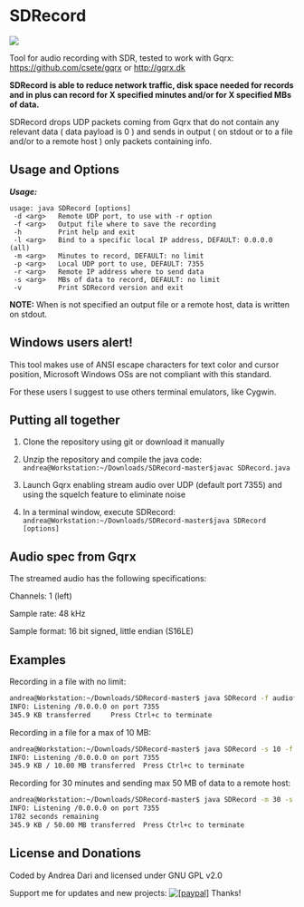 SDRecord
====

<a href="https://i.imgur.com/ZI1Ort7.png?1"><img src="https://i.imgur.com/ZI1Ort7.png?1" /></a>


Tool for audio recording with SDR, tested to work with Gqrx: https://github.com/csete/gqrx or http://gqrx.dk

**SDRecord is able to reduce network traffic, disk space needed for records and in plus can record for X specified minutes and/or for X specified MBs of data.**

SDRecord drops UDP packets coming from Gqrx that do not contain any relevant data ( data payload is 0 ) and sends in output ( on stdout or to a file and/or to a remote host ) only packets containing info.

Usage and Options
-----------------

***Usage:***

```
usage: java SDRecord [options]
 -d <arg>   Remote UDP port, to use with -r option
 -f <arg>   Output file where to save the recording
 -h         Print help and exit
 -l <arg>   Bind to a specific local IP address, DEFAULT: 0.0.0.0 (all)
 -m <arg>   Minutes to record, DEFAULT: no limit
 -p <arg>   Local UDP port to use, DEFAULT: 7355
 -r <arg>   Remote IP address where to send data
 -s <arg>   MBs of data to record, DEFAULT: no limit
 -v         Print SDRecord version and exit

```
**NOTE:** When is not specified an output file or a remote host, data is written on stdout.

Windows users alert!
--------------------

This tool makes use of ANSI escape characters for text color and cursor position, Microsoft Windows OSs are not compliant with this standard.

For these users I suggest to use others terminal emulators, like Cygwin.

Putting all together
--------------------

1) Clone the repository using git or download it manually

2) Unzip the repository and compile the java code: ```andrea@Workstation:~/Downloads/SDRecord-master$javac SDRecord.java```

3) Launch Gqrx enabling stream audio over UDP (default port 7355) and using the squelch feature to eliminate noise

4) In a terminal window, execute SDRecord: ```andrea@Workstation:~/Downloads/SDRecord-master$java SDRecord [options]```

Audio spec from Gqrx
---------------

The streamed audio has the following specifications:

Channels: 1 (left)

Sample rate: 48 kHz

Sample format: 16 bit signed, little endian (S16LE)

## Examples

Recording in a file with no limit:
```bash
andrea@Workstation:~/Downloads/SDRecord-master$ java SDRecord -f audiofile
INFO: Listening /0.0.0.0 on port 7355
345.9 KB transferred	 Press Ctrl+c to terminate
```
Recording in a file for a max of 10 MB:
```bash
andrea@Workstation:~/Downloads/SDRecord-master$ java SDRecord -s 10 -f audiofile
INFO: Listening /0.0.0.0 on port 7355
345.9 KB / 10.00 MB transferred	 Press Ctrl+c to terminate
```
Recording for 30 minutes and sending max 50 MB of data to a remote host:
```bash
andrea@Workstation:~/Downloads/SDRecord-master$ java SDRecord -m 30 -s 50 -r 192.168.1.105 -d 7356
INFO: Listening /0.0.0.0 on port 7355
1782 seconds remaining
345.9 KB / 50.00 MB transferred	 Press Ctrl+c to terminate
```

License and Donations
-------

Coded by Andrea Dari and licensed under GNU GPL v2.0

Support me for updates and new projects: <a href="https://www.paypal.com/cgi-bin/webscr?cmd=_donations&business=andreadari91%40gmail%2ecom&lc=IT&item_name=Andrea%20Dari%20FOSS%20developer%20support&currency_code=EUR&bn=PP%2dDonationsBF%3abtn_donateCC_LG%2egif%3aNonHostedGuest"><img src="https://www.paypalobjects.com/en_US/i/btn/btn_donate_LG.gif" alt="[paypal]" /></a> Thanks!
